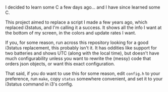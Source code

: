 I decided to learn some C a few days ago... and I have since learned some C.

This project aimed to replace a script I made a few years ago, which replaced i3status, and I'm calling it a success. It shows all the info I want at the bottom of my screen, in the colors and update rates I want.

If you, for some reason, run across this repository looking for a good i3status replacement, this probably isn't it. It has oddities like support for two batteries and shows UTC (along with the local time), but doesn't have much configurability unless you want to rewrite the (messy) code that orders json objects, or want this exact configuration.

That said, if you do want to use this for some reason, edit `config.h` to your preference, run `make`, copy `status` somewhere convenient, and set it to your i3status command in i3's config.
